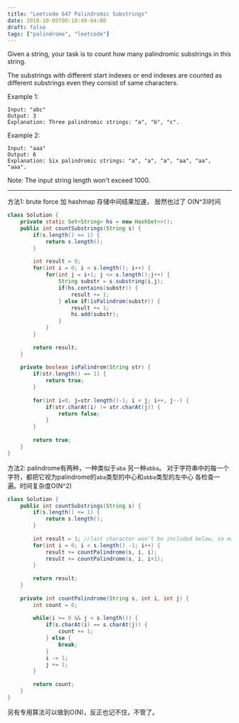 ```yaml
---
title: "Leetcode 647 Palindromic Substrings"
date: 2018-10-05T00:10:49-04:00
draft: false
tags: ["palindrome", "leetcode"]
---
```



Given a string, your task is to count how many palindromic substrings in this string.

The substrings with different start indexes or end indexes are counted as different substrings even they consist of same characters.

Example 1:
```
Input: "abc"
Output: 3
Explanation: Three palindromic strings: "a", "b", "c".
```

Example 2:
```
Input: "aaa"
Output: 6
Explanation: Six palindromic strings: "a", "a", "a", "aa", "aa", "aaa".
```

Note:
The input string length won't exceed 1000.


------

方法1: brute force 加 hashmap 存储中间结果加速， 居然也过了 O(N^3)时间
```java
class Solution {
    private static Set<String> hs = new HashSet<>();
    public int countSubstrings(String s) {
        if(s.length() <= 1) {
            return s.length();
        }
        
        int result = 0;
        for(int i = 0; i < s.length(); i++) {
            for(int j = i+1; j <= s.length();j++) {
                String substr = s.substring(i,j);
                if(hs.contains(substr)) {
                    result += 1;
                } else if(isPalindrom(substr)) {
                    result += 1;
                    hs.add(substr);
                }
            }
        }
        
        return result;
    }
    
    private boolean isPalindrom(String str) {
        if(str.length() == 1) {
            return true;
        }
        
        for(int i=0, j=str.length()-1; i < j; i++, j--) {
            if(str.charAt(i) != str.charAt(j)) {
                return false;
            }
        }
        
        return true;
    }
}
```

方法2: palindrome有两种，一种类似于`aba` 另一种`abba`。 对于字符串中的每一个字符，都把它视为palindrome的`aba`类型的中心和`abba`类型的左中心 各检查一遍。时间复杂度O(N^2)

```java
class Solution {
    public int countSubstrings(String s) {
        if(s.length() <= 1) {
            return s.length();
        }
        
        int result = 1; //last character won't be included below, so make up here
        for(int i = 0; i < s.length() -1; i++) {
            result += countPalindrome(s, i, i);
            result += countPalindrome(s, i, i+1);
        }
        
        return result;
    }
    
    private int countPalindrome(String s, int i, int j) {
        int count = 0;
        
        while(i >= 0 && j < s.length()) {
            if(s.charAt(i) == s.charAt(j)) {
                count += 1;
            } else {
                break;
            }
            i -= 1;
            j += 1;
        }
        
        return count;
    }
}
```

另有专用算法可以做到O(N)，反正也记不住，不管了。